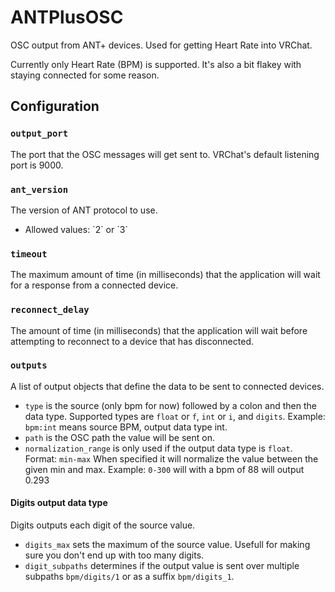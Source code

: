 # ANTPlusOSC
 OSC output from ANT+ devices. Used for getting Heart Rate into VRChat.

Currently only Heart Rate (BPM) is supported. It's also a bit flakey with staying connected for some reason.

## Configuration

### `output_port`

The port that the OSC messages will get sent to. VRChat's default listening port is 9000.

### `ant_version`

The version of ANT protocol to use.

- Allowed values: \`2\` or \`3\`

### `timeout`

The maximum amount of time (in milliseconds) that the application will wait for a response from a connected device.

### `reconnect_delay`

The amount of time (in milliseconds) that the application will wait before attempting to reconnect to a device that has disconnected.

### `outputs`

A list of output objects that define the data to be sent to connected devices.

- `type` is the source (only bpm for now) followed by a colon and then the data type.
 Supported types are `float` or `f`, `int` or `i`, and `digits`.
 Example: `bpm:int` means source BPM, output data type int.
- `path` is the OSC path the value will be sent on.
- `normalization_range` is only used if the output data type is `float`. Format: `min-max`
 When specified it will normalize the value between the given min and max.
 Example: `0-300` will with a bpm of 88 will output 0.293
 
#### Digits output data type

Digits outputs each digit of the source value.

- `digits_max` sets the maximum of the source value. Usefull for making sure you don't end up with too many digits.
- `digit_subpaths` determines if the output value is sent over multiple subpaths `bpm/digits/1` or as a suffix `bpm/digits_1`.
